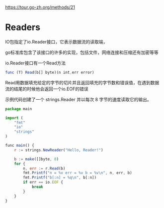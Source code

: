 https://tour.go-zh.org/methods/21

# Readers

IO包指定了io.Reader接口，它表示数据流的读取端，

go标准库包含了该接口的许多的实现，包括文件，网络连接和压缩还有加密等等

io.Reader接口有一个Read方法

```js
func (T) Read(b[] byte)(n int,err error)
```
Read用数据填充给定的字节的切片并且返回填充的字节数和错误值，在遇到数据流的结尾的时候他会返回一个io.EOF的错误

示例代码创建了一个 strings.Reader 并以每次 8 字节的速度读取它的输出。

```js
package main

import (
	"fmt"
	"io"
	"strings"
)

func main() {
	r := strings.NewReader("Hello, Reader!")

	b := make([]byte, 8)
	for {
		n, err := r.Read(b)
		fmt.Printf("n = %v err = %v b = %v\n", n, err, b)
		fmt.Printf("b[:n] = %q\n", b[:n])
		if err == io.EOF {
			break
		}
	}
}
```

